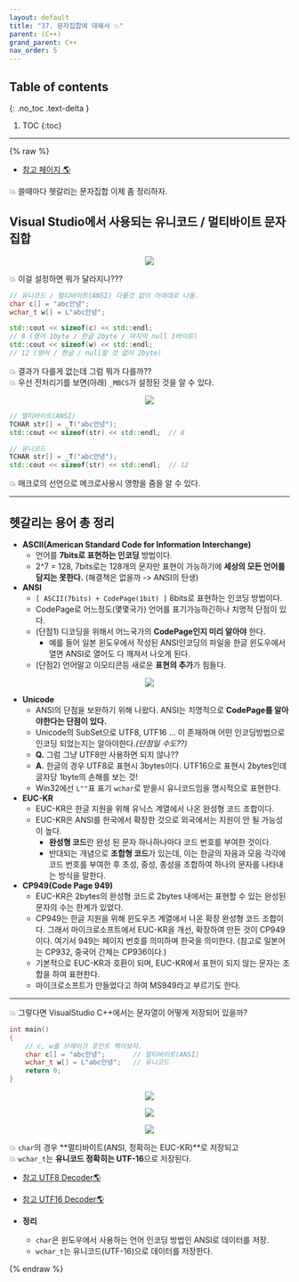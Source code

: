```yaml
---
layout: default
title: "37. 문자집합에 대해서 💥"
parent: (C++)
grand_parent: C++
nav_order: 5
---
```


## Table of contents
{: .no_toc .text-delta }

1. TOC
{:toc}

---

{% raw %}

* [참고 페이지 🌎](https://taehyungs-programming-blog.github.io/blog/docs/cpp/win32api/2022-01-13-win32-7/#unicode%EC%97%90-%EA%B4%80%ED%95%98%EC%97%AC)

💥 쓸때마다 헷갈리는 문자집합 이제 좀 정리하자.

## Visual Studio에서 사용되는 유니코드 / 멀티바이트 문자집합

<p align="center">
  <img src="https://taehyungs-programming-blog.github.io/blog/assets/images/cpp/cpp/37-1.png"/>
</p>

💥 이걸 설정하면 뭐가 달라지나???

```cpp
// 유니코드 / 멀티바이트(ANSI) 다를것 없이 아래데로 나옴.
char c[] = "abc안녕";
wchar_t w[] = L"abc안녕";

std::cout << sizeof(c) << std::endl;
// 8 (영어 1byte / 한글 2byte / 마지막 null 1바이트)
std::cout << sizeof(w) << std::endl;
// 12 (영어 / 한글 / null할 것 없이 2byte)
```

💥 결과가 다를게 없는데 그럼 뭐가 다를까??<br>
💥 우선 전처리기를 보면(아래) `_MBCS`가 설정된 것을 알 수 있다.

<p align="center">
  <img src="https://taehyungs-programming-blog.github.io/blog/assets/images/cpp/cpp/37-2.png"/>
</p>

```cpp
// 멀티바이트(ANSI)
TCHAR str[] = _T("abc안녕");
std::cout << sizeof(str) << std::endl;  // 8

// 유니코드
TCHAR str[] = _T("abc안녕");
std::cout << sizeof(str) << std::endl;  // 12
```

💥 매크로의 선언으로 메크로사용시 영향을 줌을 알 수 있다.

---

## 헷갈리는 용어 총 정리

* **ASCII(American Standard Code for Information Interchange)**
    * 언어를 **7bits로 표현하는 인코딩** 방법이다.
    * 2^7 = 128, 7bits로는 128개의 문자만 표현이 가능하기에 **세상의 모든 언어를 담지는 못한다.** (해결책은 없을까 -> ANSI의 탄생)
* **ANSI**
    * `[ ASCII(7bits) + CodePage(1bit) ]` 8bits로 표현하는 인코딩 방법이다.
    * CodePage로 어느정도(몇몇국가) 언어를 표기가능하긴하나 치명적 단점이 있다.
    * (단점1) 디코딩을 위해서 어느국가의 **CodePage인지 미리 알아야** 한다.
        * 예를 들어 일본 윈도우에서 작성된 ANSI인코딩의 파일을 한글 윈도우에서 열면 ANSI로 열어도 다 깨져서 나오게 된다.
    * (단점2) 언어말고 이모티콘등 새로운 **표현의 추가**가 힘들다.

<p align="center">
  <img src="https://taehyungs-programming-blog.github.io/blog/assets/images/cpp/cpp/37-3.png"/>
</p>

* **Unicode**
    * ANSI의 단점을 보완하기 위해 나왔다. ANSI는 치명적으로 **CodePage를 알아야한다는 단점이 있다.**
    * Unicode의 SubSet으로 UTF8, UTF16 ... 이 존재하며 어떤 인코딩방법으로 인코딩 되었는지는 알아야한다.*(단점일 수도??)*
    * **Q.** 그럼 그냥 UTF8만 사용하면 되지 않나??
    * **A.** 한글의 경우 UTF8로 표현시 3bytes이다. UTF16으로 표현시 2bytes인데 글자당 1byte의 손해를 보는 것!
    * Win32에선 `L""`표 표기 `wchar`로 받을시 유니코드임을 명시적으로 표현한다.
* **EUC-KR**
    * EUC-KR은 한글 지원을 위해 유닉스 계열에서 나온 완성형 코드 조합이다.
    * EUC-KR은 ANSI를 한국에서 확장한 것으로 외국에서는 지원이 안 될 가능성이 높다.
        * **완성형 코드**란 완성 된 문자 하나하나마다 코드 번호를 부여한 것이다.
        * 반대되는 개념으로 **조합형 코드**가 있는데, 이는 한글의 자음과 모음 각각에 코드 번호를 부여한 후 초성, 중성, 종성을 조합하여 하나의 문자를 나타내는 방식을 말한다.
* **CP949(Code Page 949)**
    * EUC-KR은 2bytes의 완성형 코드로 2bytes 내에서는 표현할 수 있는 완성된 문자의 수는 한계가 있었다.
    * CP949는 한글 지원을 위해 윈도우즈 계열에서 나온 확장 완성형 코드 조합이다. 그래서 마이크로소프트에서 EUC-KR을 개선, 확장하여 만든 것이 CP949 이다. 여기서 949는 페이지 번호를 의미하며 한국을 의미한다. (참고로 일본어는 CP932, 중국어 간체는 CP936이다.)
    * 기본적으로 EUC-KR과 호환이 되며, EUC-KR에서 표현이 되지 않는 문자는 조합을 하여 표현한다.
    * 마이크로소프트가 만들었다고 하여 MS949라고 부르기도 한다.

---

💥 그렇다면 VisualStudio C++에서는 문자열이 어떻게 저장되어 있을까?

```cpp
int main()
{
    // c, w를 브레이크 포인트 찍어보자.
    char c[] = "abc안녕";       // 멀티바이트(ANSI)
    wchar_t w[] = L"abc안녕";   // 유니코드
    return 0;
}
```

<p align="center">
  <img src="https://taehyungs-programming-blog.github.io/blog/assets/images/cpp/cpp/37-4.png"/>
</p>

<p align="center">
  <img src="https://taehyungs-programming-blog.github.io/blog/assets/images/cpp/cpp/37-5.png"/>
</p>

<p align="center">
  <img src="https://taehyungs-programming-blog.github.io/blog/assets/images/cpp/cpp/37-6.png"/>
</p>

💥 `char`의 경우 **멀티바이트(ANSI, 정확히는 EUC-KR)**로 저장되고<br>
💥 `wchar_t`는 **유니코드 정확히는 UTF-16**으로 저장된다.

* [참고 UTF8 Decoder🌎](https://mothereff.in/)
* [참고 UTF16 Decoder🌎](https://convertcodes.com/utf16-encode-decode-convert-string/)

* **정리** 
    * `char`은 윈도우에서 사용하는 언어 인코딩 방법인 ANSI로 데이터를 저장.
    * `wchar_t`는 유니코드(UTF-16)으로 데이터를 저장한다.

{% endraw %}